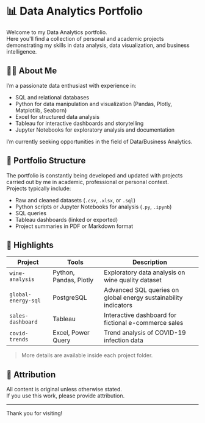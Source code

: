 # 📊 Data Analytics Portfolio

Welcome to my Data Analytics portfolio.  
Here you'll find a collection of personal and academic projects demonstrating my skills in data analysis, data visualization, and business intelligence.

## 👨‍💻 About Me

I’m a passionate data enthusiast with experience in:

- SQL and relational databases  
- Python for data manipulation and visualization (Pandas, Plotly, Matplotlib, Seaborn)  
- Excel for structured data analysis  
- Tableau for interactive dashboards and storytelling  
- Jupyter Notebooks for exploratory analysis and documentation

I’m currently seeking opportunities in the field of Data/Business Analytics.

## 📁 Portfolio Structure

The portfolio is constantly being developed and updated with projects carried out by me in academic, professional or personal context.   
Projects typically include:

- Raw and cleaned datasets (`.csv`, `.xlsx`, or `.sql`)
- Python scripts or Jupyter Notebooks for analysis (`.py`, `.ipynb`)
- SQL queries
- Tableau dashboards (linked or exported)
- Project summaries in PDF or Markdown format

## 📌 Highlights

| Project | Tools | Description |
|--------|-------|-------------|
| `wine-analysis` | Python, Pandas, Plotly | Exploratory data analysis on wine quality dataset |
| `global-energy-sql` | PostgreSQL | Advanced SQL queries on global energy sustainability indicators |
| `sales-dashboard` | Tableau | Interactive dashboard for fictional e-commerce sales |
| `covid-trends` | Excel, Power Query | Trend analysis of COVID-19 infection data |

> More details are available inside each project folder.

## 🧾 Attribution

All content is original unless otherwise stated.  
If you use this work, please provide attribution.

---

Thank you for visiting!

